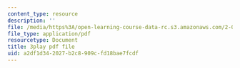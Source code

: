 ```yaml
---
content_type: resource
description: ''
file: /media/https%3A/open-learning-course-data-rc.s3.amazonaws.com/2-003sc-engineering-dynamics-fall-2011/a2df1d342027b2c8909cfd18bae7fcdf_QHTJK0v404U.pdf
file_type: application/pdf
resourcetype: Document
title: 3play pdf file
uid: a2df1d34-2027-b2c8-909c-fd18bae7fcdf
---
```

